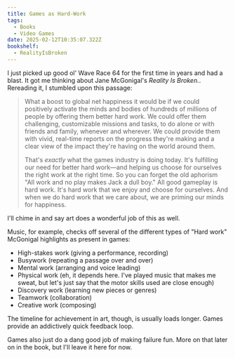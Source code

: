 ```yaml
---
title: Games as Hard-Work
tags:
  - Books
  - Video Games
date: 2025-02-12T10:35:07.322Z
bookshelf:
  - RealityIsBroken
---
```


I just picked up good ol' Wave Race 64 for the first time in years and had a blast. It got me thinking about Jane McGonigal's _Reality Is Broken._. Rereading it, I stumbled upon this passage:

> What a boost to global net happiness it would be if we could positively activate the minds and bodies of hundreds of millions of people by offering them better hard work. We could offer them challenging, customizable missions and tasks, to do alone or with friends and family, whenever and wherever. We could provide them with vivid, real-time reports on the progress they're making and a clear view of the impact they're having on the world around them.
>
> That's _exactly_ what the games industry is doing today. It's fulfilling our need for better hard work—and helping us choose for ourselves the right work at the right time. So you can forget the old aphorism "All work and no play makes Jack a dull boy." All good gameplay is hard work. It's hard work that we enjoy and choose for ourselves. And when we do hard work that we care about, we are priming our minds for happiness.

I'll chime in and say art does a wonderful job of this as well.

Music, for example, checks off several of the different types of "Hard work" McGonigal highlights as present in games:

- High-stakes work (giving a performance, recording)
- Busywork (repeating a passage over and over)
- Mental work (arranging and voice leading)
- Physical work (eh, it depends here. I've played music that makes me sweat, but let's just say that the motor skills used are close enough)
- Discovery work (learning new pieces or genres)
- Teamwork (collaboration)
- Creative work (composing)

The timeline for achievement in art, though, is usually loads longer. Games provide an addictively quick feedback loop.

Games also just do a dang good job of making failure fun. More on that later on in the book, but I'll leave it here for now.
